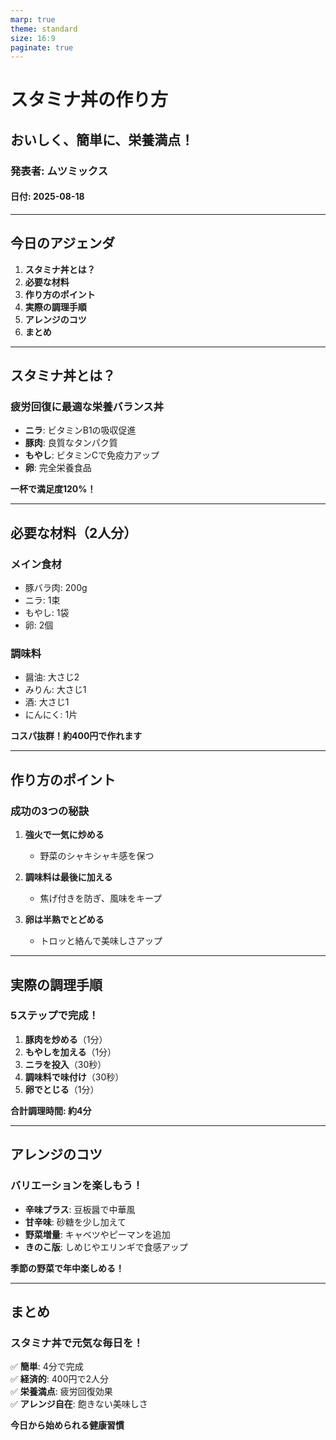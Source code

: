 ```yaml
---
marp: true
theme: standard
size: 16:9
paginate: true
---
```


<!-- _class: cover -->

# スタミナ丼の作り方

## おいしく、簡単に、栄養満点！

### 発表者: ムツミックス
#### 日付: 2025-08-18

<!-- 
このプレゼンテーションは5分のLT形式で、スタミナ丼の作り方を紹介します。
聴衆の興味を引きつけるために、シンプルで分かりやすい構成にしています。
-->

---

## 今日のアジェンダ

1. **スタミナ丼とは？**
2. **必要な材料**
3. **作り方のポイント**
4. **実際の調理手順**
5. **アレンジのコツ**
6. **まとめ**

<!-- 
5分という短い時間なので、6つのポイントに絞って説明します。
各セクション約45秒程度を想定しています。
-->

---

## スタミナ丼とは？

### 疲労回復に最適な栄養バランス丼

- **ニラ**: ビタミンB1の吸収促進
- **豚肉**: 良質なタンパク質
- **もやし**: ビタミンCで免疫力アップ
- **卵**: 完全栄養食品

**一杯で満足度120%！**

<!-- 
スタミナ丼は単なる丼ものではなく、栄養学的に考えられた疲労回復食です。
ニラに含まれるアリシンが豚肉のビタミンB1の吸収を高めます。
夏バテ対策にも最適です。
-->

---

## 必要な材料（2人分）

<div class="two-columns">

### メイン食材
- 豚バラ肉: 200g
- ニラ: 1束
- もやし: 1袋
- 卵: 2個

### 調味料
- 醤油: 大さじ2
- みりん: 大さじ1
- 酒: 大さじ1
- にんにく: 1片

</div>

**コスパ抜群！約400円で作れます**

<!-- 
材料費を抑えながら栄養価の高い食事が作れるのがスタミナ丼の魅力です。
豚バラ肉は薄切りを選ぶと火通りが早くなります。
ニラは新鮮なものを選びましょう。
-->

---

## 作り方のポイント

### 成功の3つの秘訣

1. **強火で一気に炒める**
   - 野菜のシャキシャキ感を保つ

2. **調味料は最後に加える**
   - 焦げ付きを防ぎ、風味をキープ

3. **卵は半熟でとどめる**
   - トロッと絡んで美味しさアップ

<!-- 
中華料理の炒め物の技術を応用します。
強火で短時間で仕上げることで、野菜の食感と栄養を保てます。
家庭のコンロでも十分美味しく作れます。
-->

---

## 実際の調理手順

### 5ステップで完成！

1. **豚肉を炒める**（1分）
2. **もやしを加える**（1分）
3. **ニラを投入**（30秒）
4. **調味料で味付け**（30秒）
5. **卵でとじる**（1分）

**合計調理時間: 約4分**

<!-- 
この順番が重要です。火の通りにくい豚肉から始めて、
最も火の通りやすいニラは最後に加えます。
卵は火を止める直前に入れて、余熱で半熟に仕上げます。
-->

---

## アレンジのコツ

### バリエーションを楽しもう！

- **辛味プラス**: 豆板醤で中華風
- **甘辛味**: 砂糖を少し加えて
- **野菜増量**: キャベツやピーマンを追加
- **きのこ版**: しめじやエリンギで食感アップ

**季節の野菜で年中楽しめる！**

<!-- 
基本のレシピを覚えたら、自分好みにアレンジしてみましょう。
冷蔵庫にある残り野菜の消費にも最適です。
辛いのが苦手な方は甘辛味がおすすめです。
-->

---

## まとめ

### スタミナ丼で元気な毎日を！

✅ **簡単**: 4分で完成  
✅ **経済的**: 400円で2人分  
✅ **栄養満点**: 疲労回復効果  
✅ **アレンジ自在**: 飽きない美味しさ

**今日から始められる健康習慣**

<!-- 
スタミナ丼は忙しい現代人にぴったりの料理です。
短時間で栄養バランスの良い食事が作れます。
ぜひ今日の夕食から試してみてください！
質問があればお気軽にどうぞ。
-->
